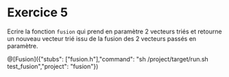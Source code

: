 # Exercice 5

Ecrire la fonction `fusion` qui prend en paramètre 2 vecteurs triés et retourne un nouveau vecteur trié issu de la fusion des 2 vecteurs passés en paramètre.

@[Fusion]({"stubs": ["fusion.h"],"command": "sh /project/target/run.sh test_fusion","project": "fusion"})
